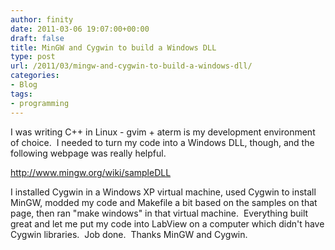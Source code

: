 ```yaml
---
author: finity
date: 2011-03-06 19:07:00+00:00
draft: false
title: MinGW and Cygwin to build a Windows DLL
type: post
url: /2011/03/mingw-and-cygwin-to-build-a-windows-dll/
categories:
- Blog
tags:
- programming
---
```


I was writing C++ in Linux - gvim + aterm is my development environment of choice.  I needed to turn my code into a Windows DLL, though, and the following webpage was really helpful.  
  
http://www.mingw.org/wiki/sampleDLL  
  
I installed Cygwin in a Windows XP virtual machine, used Cygwin to install MinGW, modded my code and Makefile a bit based on the samples on that page, then ran "make windows" in that virtual machine.  Everything built great and let me put my code into LabView on a computer which didn't have Cygwin libraries.  Job done.  Thanks MinGW and Cygwin.
